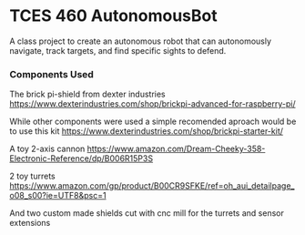 # TCES 460 AutonomousBot
A class project to create an autonomous robot that can autonomously navigate, track targets, and find specific sights to defend. 

### Components Used 
The brick pi-shield from dexter industries
https://www.dexterindustries.com/shop/brickpi-advanced-for-raspberry-pi/

While other components were used a simple recomended aproach would be to use this kit
https://www.dexterindustries.com/shop/brickpi-starter-kit/

A toy 2-axis cannon 
https://www.amazon.com/Dream-Cheeky-358-Electronic-Reference/dp/B006R15P3S

2 toy turrets
https://www.amazon.com/gp/product/B00CR9SFKE/ref=oh_aui_detailpage_o08_s00?ie=UTF8&psc=1

And two custom made shields cut with cnc mill for the turrets and sensor extensions
